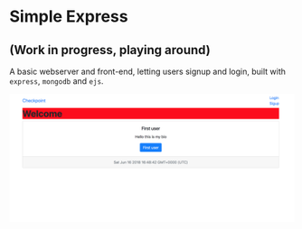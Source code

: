 # Simple Express

## (Work in progress, playing around)

A basic webserver and front-end, letting users signup and login, built with `express`, `mongodb` and `ejs`.

![](./header.png)
